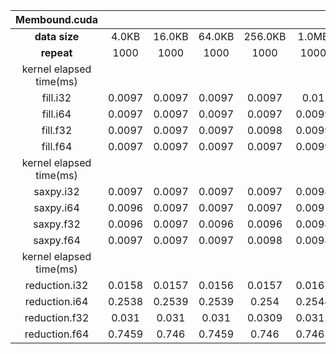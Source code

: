 |Membound.cuda|||||||||||geometric_mean|
|:--:|:--:|:--:|:--:|:--:|:--:|:--:|:--:|:--:|:--:|:--:|:--:|
|**data size**|4.0KB|16.0KB|64.0KB|256.0KB|1.0MB|4.0MB|16.0MB|64.0MB|256.0MB|1.0GB||
|**repeat**|1000|1000|1000|1000|1000|1000|100|100|100|100||
|kernel elapsed time(ms)|||||||||||
|fill.i32|0.0097|0.0097|0.0097|0.0097|0.01|0.0103|0.027|0.0853|0.3469|1.4292|0.0317|
|fill.i64|0.0097|0.0097|0.0097|0.0097|0.0099|0.0104|0.0267|0.0841|0.3195|1.29|0.0311|
|fill.f32|0.0097|0.0097|0.0097|0.0098|0.0099|0.0103|0.0268|0.0861|0.3407|1.4334|0.0317|
|fill.f64|0.0097|0.0097|0.0097|0.0097|0.0099|0.0105|0.0266|0.084|0.3275|1.2831|0.0311|
|kernel elapsed time(ms)|||||||||||
|saxpy.i32|0.0097|0.0097|0.0097|0.0097|0.0098|0.0102|0.0284|0.0891|0.331|1.3066|0.0315|
|saxpy.i64|0.0096|0.0097|0.0097|0.0097|0.0097|0.0104|0.028|0.0886|0.3296|1.2994|0.0314|
|saxpy.f32|0.0096|0.0097|0.0096|0.0096|0.0098|0.0102|0.0288|0.0887|0.3306|1.3094|0.0314|
|saxpy.f64|0.0097|0.0097|0.0097|0.0098|0.0098|0.0107|0.0281|0.0887|0.3293|1.3019|0.0316|
|kernel elapsed time(ms)|||||||||||
|reduction.i32|0.0158|0.0157|0.0156|0.0157|0.0161|0.0176|0.0311|0.0892|0.3244|1.2692|0.0426|
|reduction.i64|0.2538|0.2539|0.2539|0.254|0.2544|0.2561|0.2668|0.307|0.4865|1.344|0.3282|
|reduction.f32|0.031|0.031|0.031|0.0309|0.0312|0.0316|0.0385|0.0925|0.3251|1.2712|0.065|
|reduction.f64|0.7459|0.746|0.7459|0.746|0.7462|0.7471|0.7522|0.7676|0.831|1.5304|0.8134|

